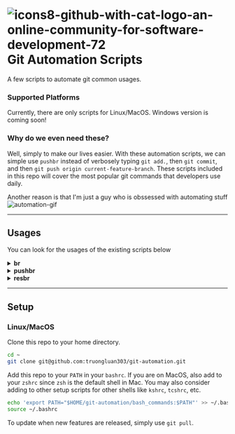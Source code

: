 # ![icons8-github-with-cat-logo-an-online-community-for-software-development-72](https://user-images.githubusercontent.com/83048295/162607041-557590b5-bb2f-4354-8d75-9deaffe87887.png) Git Automation Scripts 
A few scripts to automate git common usages.

### Supported Platforms
Currently, there are only scripts for Linux/MacOS. Windows version is coming soon!

### Why do we even need these? 

Well, simply to make our lives easier. With these automation scripts, we can simple use `pushbr` instead of verbosely typing `git add.`, then `git commit`, and then `git push origin current-feature-branch`. These scripts included in this repo will cover the most popular git commands that developers use daily.

Another reason is that I'm just a guy who is obssessed with automating stuff
![automation-gif](https://media.giphy.com/media/1nR6fu93A17vWZbO9c/giphy.gif)


---
## Usages
You can look for the usages of the existing scripts below

<details><summary><strong>br</strong></summary>
Print the name of the current branch and also copy it to the clipboard so that you don't have to memorize and type out your lengthy feature branch's name.
</details>

<details><summary><strong>pushbr</strong></summary>
Execute the following commands sequentially: 
  <code>git add .</code>, &nbsp;
  <code>git commit</code>, &nbsp;
  <code>git push origin current-branch-name</code> &nbsp;
</details>

<details><summary><strong>resbr</strong></summary>
Reset the main branch to remote when something gets messed up
</details>


---
## Setup

### Linux/MacOS
Clone this repo to your home directory.

```bash
cd ~
git clone git@github.com:truongluan303/git-automation.git
```

Add this repo to your `PATH` in your `bashrc`. 
If you are on MacOS, also add to your `zshrc` since `zsh` is the default shell in Mac. You may also consider adding to other setup scripts for other shells like `kshrc`, `tcshrc`, etc. 

```bash
echo 'export PATH="$HOME/git-automation/bash_commands:$PATH"' >> ~/.bashrc
source ~/.bashrc
```

To update when new features are released, simply use `git pull`.
